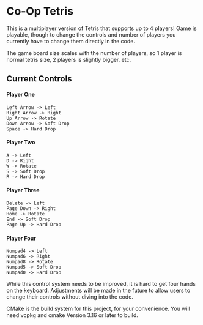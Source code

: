 # Co-Op Tetris

This is a multiplayer version of Tetris that supports up to 4 players! Game is playable, though to change the controls and number of players you currently have to change them directly in the code.

The game board size scales with the number of players, so 1 player is normal tetris size, 2 players is slightly bigger, etc.

## Current Controls

#### Player One
    Left Arrow -> Left
    Right Arrow -> Right
    Up Arrow -> Rotate
    Down Arrow -> Soft Drop
    Space -> Hard Drop

#### Player Two
    A -> Left
    D -> Right
    W -> Rotate
    S -> Soft Drop
    R -> Hard Drop

#### Player Three
    Delete -> Left
    Page Down -> Right
    Home -> Rotate
    End -> Soft Drop
    Page Up -> Hard Drop

#### Player Four
    Numpad4 -> Left
    Numpad6 -> Right
    Numpad8 -> Rotate
    Numpad5 -> Soft Drop
    Numpad0 -> Hard Drop

While this control system needs to be improved, it is hard to get four hands on the keyboard. Adjustments will be made in the future to allow users to change their controls without diving into the code.

CMake is the build system for this project, for your convenience. You will need vcpkg and cmake Version 3.16 or later to build.
